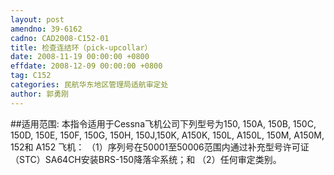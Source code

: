 ```yaml
---
layout: post
amendno: 39-6162
cadno: CAD2008-C152-01
title: 检查连结环（pick-upcollar）
date: 2008-11-19 00:00:00 +0800
effdate: 2008-12-09 00:00:00 +0800
tag: C152
categories: 民航华东地区管理局适航审定处
author: 郭勇刚
---
```


##适用范围:
本指令适用于Cessna飞机公司下列型号为150, 150A, 150B, 150C, 150D, 150E, 150F, 150G, 150H, 150J,150K, A150K, 150L, A150L, 150M, A150M, 152和 A152 飞机：
（1）序列号在50001至50006范围内通过补充型号许可证（STC）SA64CH安装BRS-150降落伞系统；和
（2）任何审定类别。

